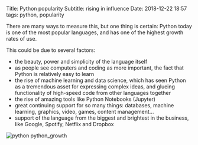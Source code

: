Title: Python popularity
Subtitle: rising in influence
Date: 2018-12-22 18:57
tags: python, popularity

There are many ways to measure this, but one thing is certain: Python today is one of the most popular languages, and has one of the highest growth rates of use.

This could be due to several factors:

- the beauty, power and simplicity of the language itself
- as people see computers and coding as more important, the fact that Python is relatively easy to learn
-  the rise of machine learning and data science, which has seen Python as a tremendous asset for expressing complex ideas, and glueing functionality of high-speed code from other languages together
-  the rise of amazing tools like Python Notebooks (Jupyter)
-  great continuing support for so many things: databases, machine learning, graphics, video, games, content management...
- support of the language from the biggest and brightest in the business, like Google, Spotify, Netflix and Dropbox

<img src="../images/python_growth.png" alt="python python_growth" />
